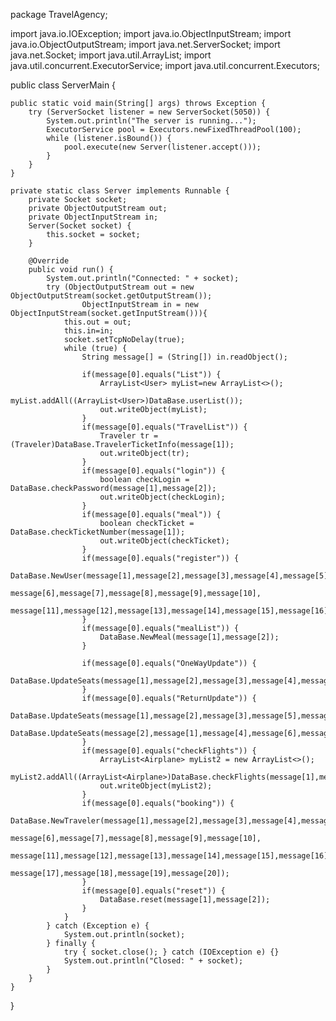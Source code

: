 package TravelAgency;

import java.io.IOException;
import java.io.ObjectInputStream;
import java.io.ObjectOutputStream;
import java.net.ServerSocket;
import java.net.Socket;
import java.util.ArrayList;
import java.util.concurrent.ExecutorService;
import java.util.concurrent.Executors;

public class ServerMain {

   
    public static void main(String[] args) throws Exception {
        try (ServerSocket listener = new ServerSocket(5050)) {
            System.out.println("The server is running...");
            ExecutorService pool = Executors.newFixedThreadPool(100);
            while (listener.isBound()) {
                pool.execute(new Server(listener.accept()));
            }
        }
    }

    private static class Server implements Runnable {
        private Socket socket;
		private ObjectOutputStream out;
		private ObjectInputStream in;
        Server(Socket socket) {
            this.socket = socket;
        }

        @Override
        public void run() {
            System.out.println("Connected: " + socket);
            try (ObjectOutputStream out = new ObjectOutputStream(socket.getOutputStream());
					ObjectInputStream in = new ObjectInputStream(socket.getInputStream())){
				this.out = out;
				this.in=in;
				socket.setTcpNoDelay(true);
                while (true) {
                	String message[] = (String[]) in.readObject();
                    
                    if(message[0].equals("List")) {
                    	ArrayList<User> myList=new ArrayList<>();
                    	myList.addAll((ArrayList<User>)DataBase.userList());
                    	out.writeObject(myList);
                    }
                    if(message[0].equals("TravelList")) {
                    	Traveler tr = (Traveler)DataBase.TravelerTicketInfo(message[1]);
                    	out.writeObject(tr);
                    }
                    if(message[0].equals("login")) {
                    	boolean checkLogin = DataBase.checkPassword(message[1],message[2]);
                    	out.writeObject(checkLogin);
                    }
                    if(message[0].equals("meal")) {
                    	boolean checkTicket = DataBase.checkTicketNumber(message[1]);
                    	out.writeObject(checkTicket);
                    }
                    if(message[0].equals("register")) {
                    	DataBase.NewUser(message[1],message[2],message[3],message[4],message[5],
                    			message[6],message[7],message[8],message[9],message[10],
                    			message[11],message[12],message[13],message[14],message[15],message[16],message[17]);
                    }
                    if(message[0].equals("mealList")) {
                    	DataBase.NewMeal(message[1],message[2]);
                    }
                    
                    if(message[0].equals("OneWayUpdate")) {
                    	DataBase.UpdateSeats(message[1],message[2],message[3],message[4],message[5]);
                    }
                    if(message[0].equals("ReturnUpdate")) {
                    	DataBase.UpdateSeats(message[1],message[2],message[3],message[5],message[7]);
                    	DataBase.UpdateSeats(message[2],message[1],message[4],message[6],message[8]);
                    }
                    if(message[0].equals("checkFlights")) {
                    	ArrayList<Airplane> myList2 = new ArrayList<>();
                    	myList2.addAll((ArrayList<Airplane>)DataBase.checkFlights(message[1],message[2],message[3],message[4],message[5]));
                    	out.writeObject(myList2);
                    }
                    if(message[0].equals("booking")) {
                    	DataBase.NewTraveler(message[1],message[2],message[3],message[4],message[5],
                    			message[6],message[7],message[8],message[9],message[10],
                    			message[11],message[12],message[13],message[14],message[15],message[16],
                    			message[17],message[18],message[19],message[20]);
                    }
                    if(message[0].equals("reset")) {
                    	DataBase.reset(message[1],message[2]);
                    }
                }
            } catch (Exception e) {
                System.out.println(socket);
            } finally {
                try { socket.close(); } catch (IOException e) {}
                System.out.println("Closed: " + socket);
            }
        }
    }
}
